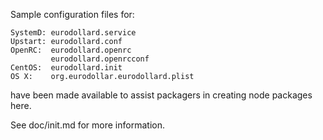 Sample configuration files for:
```
SystemD: eurodollard.service
Upstart: eurodollard.conf
OpenRC:  eurodollard.openrc
         eurodollard.openrcconf
CentOS:  eurodollard.init
OS X:    org.eurodollar.eurodollard.plist
```
have been made available to assist packagers in creating node packages here.

See doc/init.md for more information.
